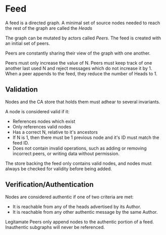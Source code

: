 # Feed
A feed is a directed graph.
A minimal set of source nodes needed to reach the rest of the graph are called the *Heads*

The graph can be mutated by actors called *Peers*.
The feed is created with an initial set of peers.

Peers are constantly sharing their view of the graph with one another.

Peers must only increase the value of N.
Peers must keep track of one another last used N and reject messages which do not increase it by 1.
When a peer appends to the feed, they reduce the number of Heads to 1.

## Validation
Nodes and the CA store that holds them must adhear to several invariants.

A node is considered valid if it:
- References nodes which exist
- Only references valid nodes
- Has a correct N, relative to it's ancestors
- If N is 1, then there must be 1 previous node and it's ID must match the feed ID.
- Does not contain invalid operations, such as adding or removing incorrect peers, or writing data without permission.

The store backing the feed only contains valid nodes, and nodes must always be checked for validity before being added.

## Verification/Authentication
Nodes are considered authentic if one of two criteria are met:
- It is reachable from any of the heads advertised by its Author.
- It is reachable from any other authentic message by the same Author.

Legitamate Peers only append nodes to the authentic portion of a feed.
Inauthentic subgraphs will never be referenced.
